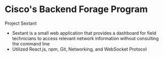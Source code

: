 # Cisco's Backend Forage Program
Project Sextant

- Sextant is a small web application that provides a dashboard for field technicians to access relevant network information without consulting the command line
- Utilized React.js, npm, Git, Networking, and WebSocket Protocol
